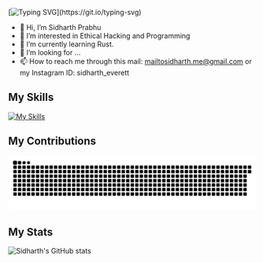 [![Typing SVG](https://readme-typing-svg.demolab.com?font=Fira+Code&size=25&duration=3000&pause=500&color=33F799&center=true&vCenter=true&random=false&width=435&height=30&lines=Hi+There!;I'm+Sidharth+Prabhu;I+created+both+Frissco+CL%2FMP;I'm+a+Python+Programmer;I'm+an+android+developer;I'm+also+a+linux+enthusiast;Nice+to+see+you!)](https://git.io/typing-svg)

- 👋 Hi, I’m Sidharth Prabhu
- 👀 I’m interested in Ethical Hacking and Programming
- 🌱 I’m currently learning Rust.
- 💞️ I’m looking for ...
- 📫 How to reach me through this mail: mailtosidharth.me@gmail.com or my Instagram ID: sidharth_everett

## My Skills
[![My Skills](https://skillicons.dev/icons?i=py,androidstudio,bash,linux,raspberrypi,html,css,bots,firebase,visualstudio,vscode,github,gradle,idea,java,js,kotlin,maven,mysql,sqlite,netlify,powershell,ps,pr,ae)](https://skillicons.dev)

## My Contributions
<img alt="github-snake" src="github-user-contribution.svg" />

## My Stats
![Sidharth's GitHub stats](https://github-readme-stats.vercel.app/api?username=Cyber-Zypher&show_icons=true&theme=dracula)
<!---
Cyber-Zypher/Cyber-Zypher is a ✨ special ✨ repository because its `README.md` (this file) appears on your GitHub profile.
You can click the Preview link to take a look at your changes.
--->
